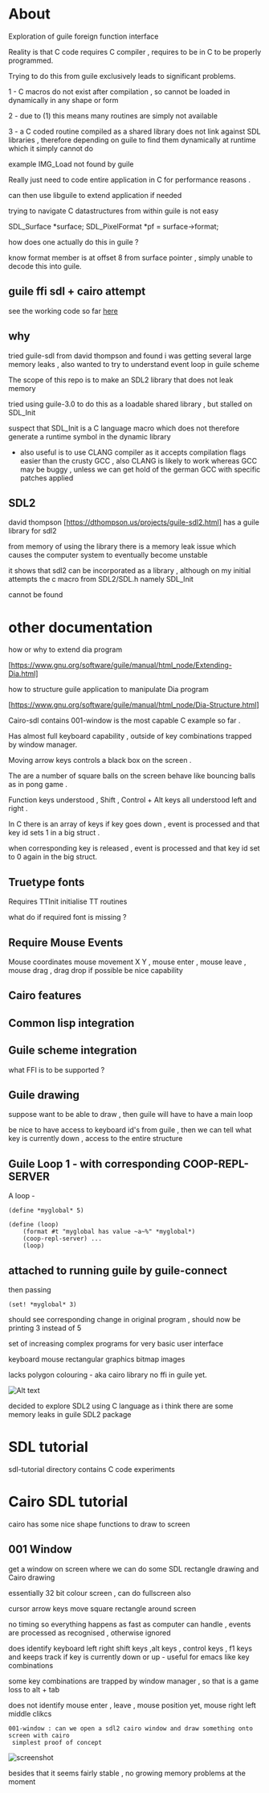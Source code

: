# About

Exploration of guile foreign function interface

Reality is that C code requires C compiler , requires to be in C to be properly programmed.

Trying to do this from guile exclusively leads to significant problems.

1 - C macros do not exist after compilation , so cannot be loaded in dynamically in any shape or form

2 - due to (1) this means many routines are simply not available

3 - a C coded routine compiled as a shared library does not link against SDL libraries , therefore
depending on guile to find them dynamically at runtime which it simply cannot do

example IMG_Load not found by guile

Really just need to code entire application in C for performance reasons .

can then use libguile to extend application if needed

trying to navigate C datastructures from within guile is not easy

SDL_Surface *surface;
SDL_PixelFormat *pf = surface->format;

how does one actually do this in guile ?

know format member is at offset 8 from surface pointer , simply unable to decode this into guile.




## guile ffi sdl + cairo attempt
see the working code so far [here](guile-ffi-tutorial/foreign-library-001/test.scm)

## why

tried guile-sdl from david thompson and found i was getting several large memory leaks ,
also wanted to try to understand event loop in guile scheme





The scope of this repo is to make an SDL2 library that does not leak memory

tried using guile-3.0 to do this as a loadable shared library , but stalled on SDL_Init

suspect that SDL_Init is a C language macro which does not therefore generate a runtime symbol in the dynamic library

* also useful is to use CLANG compiler as it accepts compilation flags easier than the crusty GCC , also CLANG is likely to work
whereas GCC may be buggy , unless we can get hold of the german GCC with specific patches applied

## SDL2

david thompson [https://dthompson.us/projects/guile-sdl2.html] has a guile library for sdl2

from memory of using the library there is a memory leak issue which causes the computer system to eventually become unstable

it shows that sdl2 can be incorporated as a library , although on my initial attempts the c macro from SDL2/SDL.h namely SDL_Init

cannot be found

# other documentation


how or why to extend dia program

[https://www.gnu.org/software/guile/manual/html_node/Extending-Dia.html]

how to structure guile application to manipulate Dia program

[https://www.gnu.org/software/guile/manual/html_node/Dia-Structure.html]

Cairo-sdl contains 001-window is the most capable C example so far . 

Has almost full keyboard capability , outside of key combinations trapped by window manager.

Moving arrow keys controls a black box on the screen .

The are a number of square balls on the screen behave like bouncing balls as in pong game . 

Function keys understood , Shift , Control + Alt keys all understood left and right . 

In C there is an array of keys if key goes down , event is processed and that key id sets 1 in a big struct . 

when corresponding key is released , event is processed and that key id set to 0 again in the big struct.

## Truetype fonts 

Requires TTInit initialise TT routines 

what do if required font is missing ?


## Require Mouse Events 

Mouse coordinates mouse movement X Y , mouse enter , mouse leave , mouse drag , drag drop if possible be nice capability

## Cairo features

## Common lisp integration

## Guile scheme integration 

what FFI is to be supported ? 

## Guile drawing 

suppose want to be able to draw , then guile will have to have a main loop

be nice to have access to keyboard id's from guile , then we can tell what key is currently down , access to the 
entire structure 

## Guile Loop 1  - with corresponding COOP-REPL-SERVER

A loop - 

```
(define *myglobal* 5)

(define (loop)
	(format #t "myglobal has value ~a~%" *myglobal*)
	(coop-repl-server) ... 
	(loop)
```

## attached to running guile by guile-connect

then passing 

```
(set! *myglobal* 3)
```

should see corresponding change in original program , should now be printing 3 instead of 5 


set of increasing complex programs for very basic user interface

keyboard
mouse
rectangular graphics
bitmap images

lacks polygon colouring - aka cairo library no ffi in guile yet.

![Alt text](guile-sdl-tutorial/images/Screenshot_2024-04-07_00-35-52.png?raw=true "after 12 steps can end up with something on screen")


decided to explore SDL2 using C language as i think there are some memory leaks in guile SDL2 package

# SDL tutorial

sdl-tutorial directory contains C code experiments

# Cairo SDL tutorial

cairo has some nice shape functions to draw to screen 

## 001 Window

get a window on screen where we can do some SDL rectangle drawing and Cairo drawing 

essentially 32 bit colour screen , can do fullscreen also

cursor arrow keys move square rectangle around screen 

no timing so everything happens as fast as computer can handle , 
events are processed as recognised , otherwise ignored

does identify keyboard left right shift keys ,alt keys , control keys , f1 keys 
and keeps track if key is currently down or up - useful for emacs like key combinations

some key combinations are trapped by window manager , so that is a game loss to alt + tab

does not identify mouse enter , leave , mouse position yet, mouse right left middle clikcs

```
001-window : can we open a sdl2 cairo window and draw something onto screen with cairo 
 simplest proof of concept
```

![screenshot](cairo-sdl-tutorial/001-window/window-2025-09-28_22-32.png)

besides that it seems fairly stable , no growing memory problems at the moment






